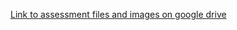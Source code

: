 [Link to assessment files and images on google drive](https://drive.google.com/drive/folders/1au1PSPCJvMFyEemf6pJE8gwgV1js32Z9?usp=sharing)
